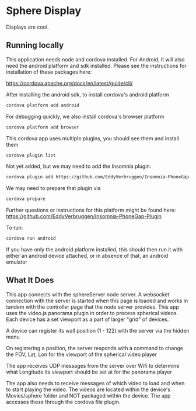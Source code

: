 # Sphere Display

Displays are cool.

## Running locally
This application needs node and cordova installed. For Android, it will also need the android platform and sdk installed. Please see the instructions for installation of these packages here:

https://cordova.apache.org/docs/en/latest/guide/cli/

After installing the android sdk, to install cordova's android platform

```bash
cordova platform add android
```

For debugging quickly, we also install cordova's browser platform

```bash
cordova platform add browser
```

This cordova app uses multiple plugins, you should see them and install them

```bash
cordova plugin list
```

Not yet added, but we may need to add the Insomnia plugin.

```bash
cordova plugin add https://github.com/EddyVerbruggen/Insomnia-PhoneGap-Plugin.git
```

We may need to prepare that plugin via

```bash
cordova prepare
```

Further questions or instructions for this platform might be found here:
https://github.com/EddyVerbruggen/Insomnia-PhoneGap-Plugin

To run:

```bash
cordova run android
```

If you have only the android platform installed, this should then run it with either an android device attached, or in absence of that, an android emulator

## What It Does
This app connects with the sphereServer node server.
A websocket connection with the server is started when this page is loaded and works in tandem with the controller page that the node server provides. This app uses the video.js panorama plugin in order to process spherical videos. Each device has a set viewport as a part of larger "grid" of devices.

A device can register its wall position (1 - 122) with the server via the hidden menu

On registering a position, the server responds with a command to change the FOV, Lat, Lon for the viewport of the spherical video player

The app receives UDP messages from the server over Wifi to determine what Longitude its viewport should be set at for the panorama player

The app also needs to receive messages of which video to load and when to start playing the video. The videos are located within the device's Movies/sphere folder and NOT packaged within the device. The app accesses these through the cordova file plugin.